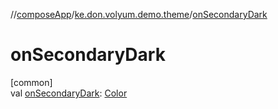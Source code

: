 //[composeApp](../../index.md)/[ke.don.volyum.demo.theme](index.md)/[onSecondaryDark](on-secondary-dark.md)

# onSecondaryDark

[common]\
val [onSecondaryDark](on-secondary-dark.md): [Color](https://developer.android.com/reference/kotlin/androidx/compose/ui/graphics/Color.html)